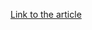 [Link to the article](https://blog.trendmicro.com/trendlabs-security-intelligence/emotet-adds-new-evasion-technique-and-uses-connecteddevices-as-proxy-cc-servers/)
